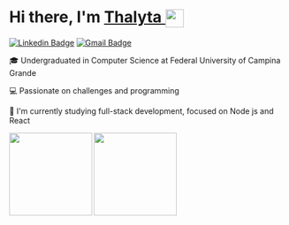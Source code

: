 <h1>Hi there, I'm <a href="https://thalytabdn.github.io">Thalyta
  </a><img align="center" src="https://raw.githubusercontent.com/thalytabdn/thalytabdn/master/assets/wave.gif" height="33px"/>
</h1>

[![Linkedin Badge](https://img.shields.io/badge/-Thalyta-blue?style=flat-square&logo=Linkedin&logoColor=white&link=https://www.linkedin.com/in/thalytabdn/)](https://www.linkedin.com/in/thalytabdn/)
[![Gmail Badge](https://img.shields.io/badge/-thalyta.nascimento@ccc.ufcg.edu.br-c14438?style=flat-square&logo=Gmail&logoColor=white&link=mailto:thalyta.nascimento@ccc.ufcg.edu.br)](mailto:thalyta.nascimento@ccc.ufcg.edu.br)

🎓 Undergraduated in Computer Science at Federal University of Campina Grande

💻 Passionate on challenges and programming

🎯 I'm currently studying full-stack development, focused on Node js and React



<a href="https://github.com/thalytabdn/github-readme-statst">
  <img align="left"  height='150px' src="https://github-readme-stats.vercel.app/api?username=thalytabdn&show_icons=true&theme=omni" />
</a>

<a href="https://github.com/thalytabdn/github-readme-stats">
  <img align="left" height='150px' src="https://github-readme-stats.vercel.app/api/top-langs/?username=thalytabdn&hide=jupyter%20notebook,html&layout=compact&theme=omni" />
</a><br><br><br><br><br><br><br><br>
<br>
